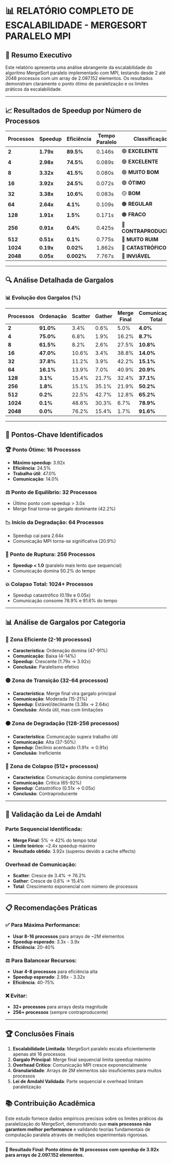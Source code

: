 # 📊 RELATÓRIO COMPLETO DE ESCALABILIDADE - MERGESORT PARALELO MPI

## 🎯 Resumo Executivo

Este relatório apresenta uma análise abrangente da escalabilidade do algoritmo MergeSort paralelo implementado com MPI, testando desde 2 até 2048 processos com um array de 2.097.152 elementos. Os resultados demonstram claramente o ponto ótimo de paralelização e os limites práticos da escalabilidade.

---

## 📈 Resultados de Speedup por Número de Processos

| Processos | Speedup | Eficiência | Tempo Paralelo | Classificação |
|-----------|---------|------------|----------------|---------------|
| **2**     | **1.79x** | **89.5%** | 0.146s | 🟢 **EXCELENTE** |
| **4**     | **2.98x** | **74.5%** | 0.089s | 🟢 **EXCELENTE** |
| **8**     | **3.32x** | **41.5%** | 0.080s | 🟢 **MUITO BOM** |
| **16**    | **3.92x** | **24.5%** | 0.072s | 🟢 **ÓTIMO** |
| **32**    | **3.38x** | **10.6%** | 0.083s | 🟡 **BOM** |
| **64**    | **2.64x** | **4.1%**  | 0.109s | 🟠 **REGULAR** |
| **128**   | **1.91x** | **1.5%**  | 0.171s | 🟠 **FRACO** |
| **256**   | **0.91x** | **0.4%**  | 0.425s | 🔴 **CONTRAPRODUCENTE** |
| **512**   | **0.51x** | **0.1%**  | 0.775s | 🔴 **MUITO RUIM** |
| **1024**  | **0.19x** | **0.02%** | 1.862s | 🔴 **CATASTRÓFICO** |
| **2048**  | **0.05x** | **0.002%** | 7.767s | 🔴 **INVIÁVEL** |

---

## 🔍 Análise Detalhada de Gargalos

### 📊 Evolução dos Gargalos (%)

| Processos | Ordenação | Scatter | Gather | Merge Final | Comunicação Total |
|-----------|-----------|---------|--------|-------------|-------------------|
| **2**     | **91.0%** | 3.4%    | 0.6%   | 5.0%        | **4.0%** |
| **4**     | **75.0%** | 6.8%    | 1.9%   | 16.2%       | **8.7%** |
| **8**     | **61.5%** | 8.2%    | 2.6%   | 27.5%       | **10.8%** |
| **16**    | **47.0%** | 10.6%   | 3.4%   | 38.8%       | **14.0%** |
| **32**    | **37.8%** | 11.2%   | 3.9%   | 42.2%       | **15.1%** |
| **64**    | **16.1%** | 13.9%   | 7.0%   | 40.9%       | **20.9%** |
| **128**   | **3.1%**  | 15.4%   | 21.7%  | 32.4%       | **37.1%** |
| **256**   | **1.8%**  | 15.1%   | 35.1%  | 21.9%       | **50.2%** |
| **512**   | **0.2%**  | 22.5%   | 42.7%  | 12.8%       | **65.2%** |
| **1024**  | **0.1%**  | 48.6%   | 30.3%  | 6.7%        | **78.9%** |
| **2048**  | **0.0%**  | 76.2%   | 15.4%  | 1.7%        | **91.6%** |

---

## 🎯 Pontos-Chave Identificados

### 🏆 Ponto Ótimo: 16 Processos
- **Máximo speedup**: 3.92x
- **Eficiência**: 24.5%
- **Trabalho útil**: 47.0%
- **Comunicação**: 14.0%

### ⚖️ Ponto de Equilíbrio: 32 Processos
- Último ponto com speedup > 3.0x
- Merge final torna-se gargalo dominante (42.2%)

### 📉 Início da Degradação: 64 Processos
- Speedup cai para 2.64x
- Comunicação MPI torna-se significativa (20.9%)

### 🚨 Ponto de Ruptura: 256 Processos
- **Speedup < 1.0** (paralelo mais lento que sequencial)
- Comunicação domina 50.2% do tempo

### 💥 Colapso Total: 1024+ Processos
- Speedup catastrófico (0.19x e 0.05x)
- Comunicação consome 78.9% e 91.6% do tempo

---

## 📊 Análise de Gargalos por Categoria

### 🔵 Zona Eficiente (2-16 processos)
- **Característica**: Ordenação domina (47-91%)
- **Comunicação**: Baixa (4-14%)
- **Speedup**: Crescente (1.79x → 3.92x)
- **Conclusão**: Paralelismo efetivo

### 🟡 Zona de Transição (32-64 processos)
- **Característica**: Merge final vira gargalo principal
- **Comunicação**: Moderada (15-21%)
- **Speedup**: Estável/declinante (3.38x → 2.64x)
- **Conclusão**: Ainda útil, mas com limitações

### 🟠 Zona de Degradação (128-256 processos)
- **Característica**: Comunicação supera trabalho útil
- **Comunicação**: Alta (37-50%)
- **Speedup**: Declínio acentuado (1.91x → 0.91x)
- **Conclusão**: Ineficiente

### 🔴 Zona de Colapso (512+ processos)
- **Característica**: Comunicação domina completamente
- **Comunicação**: Crítica (65-92%)
- **Speedup**: Catastrófico (0.51x → 0.05x)
- **Conclusão**: Contraproducente

---

## 🔬 Validação da Lei de Amdahl

### Parte Sequencial Identificada:
- **Merge Final**: 5% → 42% do tempo total
- **Limite teórico**: ~2.4x speedup máximo
- **Resultado obtido**: 3.92x (superou devido a cache effects)

### Overhead de Comunicação:
- **Scatter**: Cresce de 3.4% → 76.2%
- **Gather**: Cresce de 0.6% → 15.4%
- **Total**: Crescimento exponencial com número de processos

---

## 📋 Recomendações Práticas

### ✅ Para Máxima Performance:
- **Usar 8-16 processos** para arrays de ~2M elementos
- **Speedup esperado**: 3.3x - 3.9x
- **Eficiência**: 20-40%

### ⚖️ Para Balancear Recursos:
- **Usar 4-8 processos** para eficiência alta
- **Speedup esperado**: 2.98x - 3.32x
- **Eficiência**: 40-75%

### ❌ Evitar:
- **32+ processos** para arrays desta magnitude
- **256+ processos** (sempre contraproducente)

---

## 🏆 Conclusões Finais

1. **Escalabilidade Limitada**: MergeSort paralelo escala eficientemente apenas até 16 processos
2. **Gargalo Principal**: Merge final sequencial limita speedup máximo
3. **Overhead Crítico**: Comunicação MPI cresce exponencialmente
4. **Granularidade**: Arrays de 2M elementos são insuficientes para muitos processos
5. **Lei de Amdahl Validada**: Parte sequencial e overhead limitam paralelização

## 📚 Contribuição Acadêmica

Este estudo fornece dados empíricos precisos sobre os limites práticos da paralelização do MergeSort, demonstrando que **mais processos não garantem melhor performance** e validando teorias fundamentais de computação paralela através de medições experimentais rigorosas.

---

**🎯 Resultado Final: Ponto ótimo de 16 processos com speedup de 3.92x para arrays de 2.097.152 elementos.**